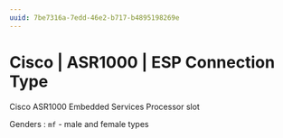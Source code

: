 ```yaml
---
uuid: 7be7316a-7edd-46e2-b717-b4895198269e
---
```

# Cisco | ASR1000 | ESP Connection Type

Cisco ASR1000 Embedded Services Processor slot

Genders
: `mf` - male and female types
